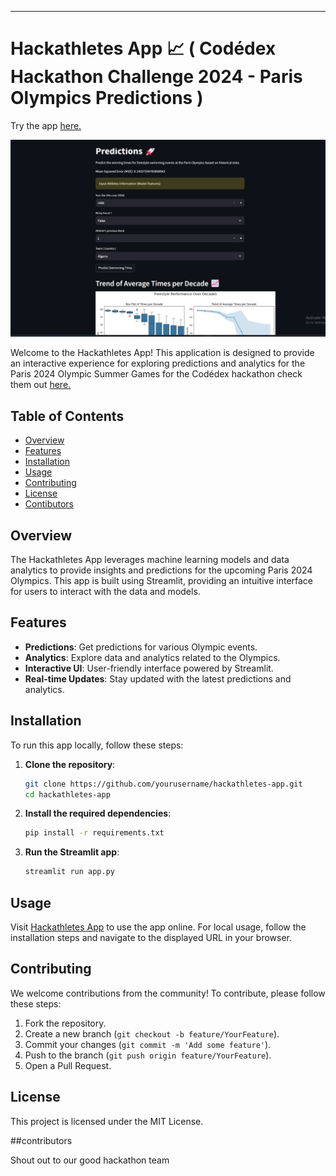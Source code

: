 ---

# Hackathletes App 📈 ( Codédex Hackathon Challenge 2024 - Paris Olympics Predictions )

Try the app [here.](https://hackathletes.streamlit.app)

![Hackathletes](https://github.com/benny-png/CODEDEX-HACKATHON-PARIS_OLYMPICS_PREDICTION-Team-Hackathletes/blob/main/hackathletes.png)

Welcome to the Hackathletes App! This application is designed to provide an interactive experience for exploring predictions and analytics for the Paris 2024 Olympic Summer Games for the Codédex hackathon check them out [here.](https://www.codedex.io)

## Table of Contents

- [Overview](#overview)
- [Features](#features)
- [Installation](#installation)
- [Usage](#usage)
- [Contributing](#contributing)
- [License](#license)
- [Contibutors](#contributors)

## Overview

The Hackathletes App leverages machine learning models and data analytics to provide insights and predictions for the upcoming Paris 2024 Olympics. This app is built using Streamlit, providing an intuitive interface for users to interact with the data and models.

## Features

- **Predictions**: Get predictions for various Olympic events.
- **Analytics**: Explore data and analytics related to the Olympics.
- **Interactive UI**: User-friendly interface powered by Streamlit.
- **Real-time Updates**: Stay updated with the latest predictions and analytics.

## Installation

To run this app locally, follow these steps:

1. **Clone the repository**:
   ```bash
   git clone https://github.com/yourusername/hackathletes-app.git
   cd hackathletes-app
   ```

2. **Install the required dependencies**:
   ```bash
   pip install -r requirements.txt
   ```

3. **Run the Streamlit app**:
   ```bash
   streamlit run app.py
   ```

## Usage

Visit [Hackathletes App](https://hackathletes.streamlit.app) to use the app online. For local usage, follow the installation steps and navigate to the displayed URL in your browser.

## Contributing

We welcome contributions from the community! To contribute, please follow these steps:

1. Fork the repository.
2. Create a new branch (`git checkout -b feature/YourFeature`).
3. Commit your changes (`git commit -m 'Add some feature'`).
4. Push to the branch (`git push origin feature/YourFeature`).
5. Open a Pull Request.

## License

This project is licensed under the MIT License. 

##contributors

Shout out to our good hackathon team 
